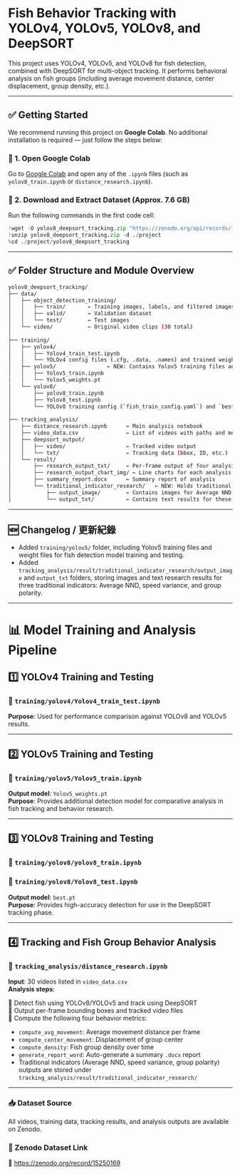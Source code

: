 # Fish Behavior Tracking with YOLOv4, YOLOv5, YOLOv8, and DeepSORT

This project uses YOLOv4, YOLOv5, and YOLOv8 for fish detection, combined with DeepSORT for multi-object tracking. It performs behavioral analysis on fish groups (including average movement distance, center displacement, group density, etc.).

---

## ✅ Getting Started

We recommend running this project on **Google Colab**. No additional installation is required — just follow the steps below:

### 🔹 1. Open Google Colab

Go to [Google Colab](https://colab.research.google.com/) and open any of the `.ipynb` files (such as `yolov8_train.ipynb` or `distance_research.ipynb`).

### 🔹 2. Download and Extract Dataset (Approx. 7.6 GB)

Run the following commands in the first code cell:

```python
!wget -O yolov8_deepsort_tracking.zip "https://zenodo.org/api/records/15250169/files-archive"
!unzip yolov8_deepsort_tracking.zip -d ./project
%cd ./project/yolov8_deepsort_tracking
```

---

## ✅ Folder Structure and Module Overview

```bash
yolov8_deepsort_tracking/
├── data/
│   ├── object_detection_training/
│   │   ├── train/       ← Training images, labels, and filtered images
│   │   ├── valid/       ← Validation dataset
│   │   └── test/        ← Test images
│   └── video/           ← Original video clips (30 total)
│
├── training/
│   ├── yolov4/
│   │   ├── Yolov4_train_test.ipynb
│   │   └── YOLOv4 config files (.cfg, .data, .names) and trained weights
│   ├── yolov5/                ← NEW: Contains Yolov5 training files and weights
│   │   ├── Yolov5_train.ipynb
│   │   └── Yolov5_weights.pt
│   └── yolov8/
│       ├── yolov8_train.ipynb
│       ├── Yolov8_test.ipynb
│       └── YOLOv8 training config (`fish_train_config.yaml`) and `best.pt`
│
├── tracking_analysis/
│   ├── distance_research.ipynb      ← Main analysis notebook
│   ├── video_data.csv               ← List of videos with paths and metadata
│   ├── deepsort_output/
│   │   ├── video/                   ← Tracked video output
│   │   └── txt/                     ← Tracking data (bbox, ID, etc.)
│   └── result/
│       ├── research_output_txt/     ← Per-frame output of four analysis metrics
│       ├── research_output_chart_img/ ← Line charts for each analysis
│       ├── summary_report.docx      ← Summary report of analysis
│       └── traditional_indicator_research/   ← NEW: Holds traditional indicator research outputs
│           ├── output_image/        ← Contains images for Average NND, speed variance, group polarity
│           └── output_txt/          ← Contains text results for these three indicators
```

---

## 🆕 Changelog / 更新紀錄

- Added `training/yolov5/` folder, including Yolov5 training files and weight files for fish detection model training and testing.
- Added `tracking_analysis/result/traditional_indicator_research/output_image` and `output_txt` folders, storing images and text research results for three traditional indicators: Average NND, speed variance, and group polarity.

---

# 📊 Model Training and Analysis Pipeline

## 1️⃣ YOLOv4 Training and Testing

### 📘 `training/yolov4/Yolov4_train_test.ipynb`

**Purpose**: Used for performance comparison against YOLOv8 and YOLOv5 results.

---

## 2️⃣ YOLOv5 Training and Testing

### 📘 `training/yolov5/Yolov5_train.ipynb`

**Output model**: `Yolov5_weights.pt`  
**Purpose**: Provides additional detection model for comparative analysis in fish tracking and behavior research.

---

## 3️⃣ YOLOv8 Training and Testing

### 📘 `training/yolov8/yolov8_train.ipynb`  
### 📘 `training/yolov8/Yolov8_test.ipynb`

**Output model**: `best.pt`  
**Purpose**: Provides high-accuracy detection for use in the DeepSORT tracking phase.

---

## 4️⃣ Tracking and Fish Group Behavior Analysis

### 📘 `tracking_analysis/distance_research.ipynb`

**Input**: 30 videos listed in `video_data.csv`  
**Analysis steps**:

📌 Detect fish using YOLOv8/YOLOv5 and track using DeepSORT  
📌 Output per-frame bounding boxes and tracked video files  
📌 Compute the following four behavior metrics:

- `compute_avg_movement`: Average movement distance per frame  
- `compute_center_movement`: Displacement of group center  
- `compute_density`: Fish group density over time  
- `generate_report_word`: Auto-generate a summary `.docx` report
- Traditional indicators (Average NND, speed variance, group polarity) outputs are stored under `tracking_analysis/result/traditional_indicator_research/`

---

### 📥 Dataset Source

All videos, training data, tracking results, and analysis outputs are available on Zenodo.

### 📎 Zenodo Dataset Link

🔗 https://zenodo.org/record/15250169